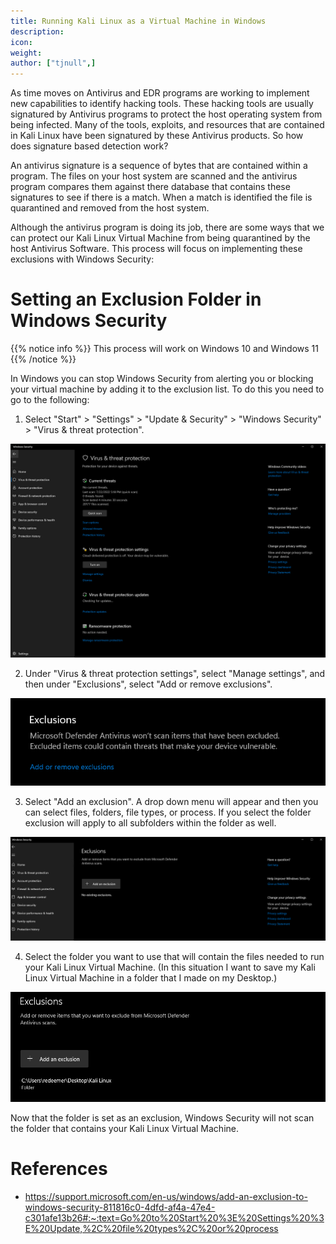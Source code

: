 ```yaml
---
title: Running Kali Linux as a Virtual Machine in Windows
description:
icon:
weight:
author: ["tjnull",]
---
```


As time moves on Antivirus and EDR programs are working to implement new capabilities to identify hacking tools. These hacking tools are usually signatured by Antivirus programs to protect the host operating system from being infected. Many of the tools, exploits, and resources that are contained in Kali Linux have been signatured by these Antivirus products. So how does signature based detection work?

An antivirus signature is a sequence of bytes that are contained within a program. The files on your host system are scanned and the antivirus program compares them against there database that contains these signatures to see if there is a match. When a match is identified the file is quarantined and removed from the host system.

Although the antivirus program is doing its job, there are some ways that we can protect our Kali Linux Virtual Machine from being quarantined by the host Antivirus Software. This process will focus on implementing these exclusions with Windows Security: 

# Setting an Exclusion Folder in Windows Security

{{% notice info %}}
This process will work on Windows 10 and Windows 11
{{% /notice %}}

In Windows you can stop Windows Security from alerting you or blocking your virtual machine by adding it to the exclusion list. To do this you need to go to the following: 

1. Select "Start"  > "Settings"  > "Update & Security"  > "Windows Security" > "Virus & threat protection".

![](run-kali-vm-windows-1.png)

2. Under "Virus & threat protection settings", select "Manage settings", and then under "Exclusions", select "Add or remove exclusions".

![](run-kali-vm-windows-2.png)

3.  Select  "Add an exclusion". A drop down menu will appear and then you can select files, folders, file types, or process. If you select the folder exclusion will apply to all subfolders within the folder as well.

![](run-kali-vm-windows-3.png)

4. Select the folder you want to use that will contain the files needed to run your Kali Linux Virtual Machine. (In this situation I want to save my Kali Linux Virtual Machine in a folder that I made on my Desktop.)

![](run-kali-vm-windows-4.png)

Now that the folder is set as an exclusion, Windows Security will not scan the folder that contains your Kali Linux Virtual Machine. 

# References
- https://support.microsoft.com/en-us/windows/add-an-exclusion-to-windows-security-811816c0-4dfd-af4a-47e4-c301afe13b26#:~:text=Go%20to%20Start%20%3E%20Settings%20%3E%20Update,%2C%20file%20types%2C%20or%20process